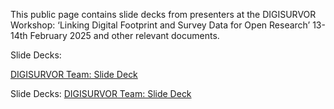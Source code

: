 This public page contains slide decks from presenters at the DIGISURVOR Workshop: ‘Linking Digital Footprint and Survey Data for Open Research’ 13-14th February 2025 and other relevant documents. 

Slide Decks: 

[DIGISURVOR Team: Slide Deck](https://github.com/ConorGaughan2/digisurvor_workshop/blob/main/docs/UoM%20Team%20Presentation_Digisurvor%20Workshop.pptx)

Slide Decks:
[DIGISURVOR Team: Slide Deck](https://github.com/ConorGaughan2/digisurvor_workshop/blob/main/docs/UoM%20Team%20Presentation_Digisurvor%20Workshop.pptx)

